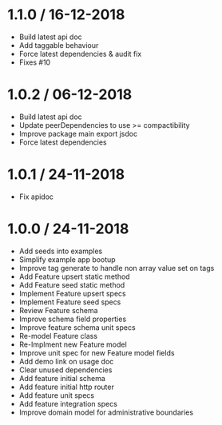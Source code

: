 # 1.1.0 / 16-12-2018
- Build latest api doc
- Add taggable behaviour 
- Force latest dependencies & audit fix
- Fixes #10

# 1.0.2 / 06-12-2018
- Build latest api doc
- Update peerDependencies to use >= compactibility
- Improve package main export jsdoc
- Force latest dependencies

# 1.0.1 / 24-11-2018
- Fix apidoc

# 1.0.0 / 24-11-2018
- Add seeds into examples
- Simplify example app bootup
- Improve tag generate to handle non array value set on tags
- Add Feature upsert static method
- Add Feature seed static method
- Implement Feature upsert specs
- Implement Feature seed specs
- Review Feature schema
- Improve schema field properties
- Improve feature schema unit specs
- Re-model Feature class
- Re-Implment new Feature model
- Improve unit spec for new Feature model fields
- Add demo link on usage doc
- Clear unused dependencies
- Add feature initial schema
- Add feature initial http router
- Add feature unit specs
- Add feature integration specs
- Improve domain model for administrative boundaries
